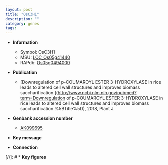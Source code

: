 ```yaml
---
layout: post
title: "OsC3H1"
description: ""
category: genes
tags: 
---
```


* **Information**  
    + Symbol: OsC3H1  
    + MSU: [LOC_Os05g41440](http://rice.uga.edu/cgi-bin/ORF_infopage.cgi?orf=LOC_Os05g41440)  
    + RAPdb: [Os05g0494000](https://rapdb.dna.affrc.go.jp/locus/?name=Os05g0494000)  

* **Publication**  
    + [Downregulation of p-COUMAROYL ESTER 3-HYDROXYLASE in rice leads to altered cell wall structures and improves biomass saccharification.](http://www.ncbi.nlm.nih.gov/pubmed?term=Downregulation of p-COUMAROYL ESTER 3-HYDROXYLASE in rice leads to altered cell wall structures and improves biomass saccharification.%5BTitle%5D), 2018, Plant J.

* **Genbank accession number**  
    + [AK099695](http://www.ncbi.nlm.nih.gov/nuccore/AK099695)

* **Key message**  

* **Connection**  

[//]: # * **Key figures**  


